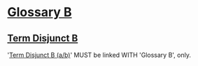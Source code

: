 # [Glossary B](#glossary-b)

## [Term Disjunct B](#term-disjunct-b)

'[Term Disjunct B (a/b)][1]' MUST be linked WITH 'Glossary B', only.

[1]: #term-disjunct-b "'Term Disjunct B' MUST be linked WITH 'Glossary B', only."
